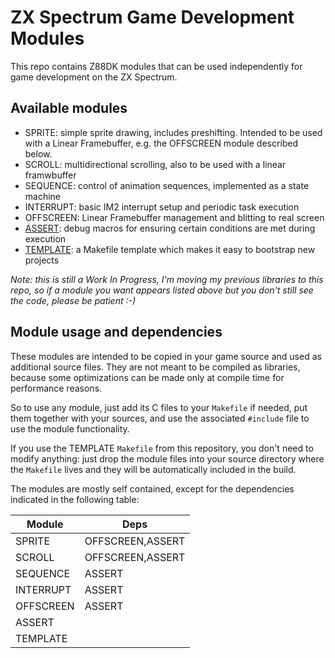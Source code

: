 # ZX Spectrum Game Development Modules

This repo contains Z88DK modules that can be used independently for game development on the ZX Spectrum.

## Available modules

- SPRITE: simple sprite drawing, includes preshifting. Intended to be used with a Linear Framebuffer, e.g. the OFFSCREEN module described below.
- SCROLL: multidirectional scrolling, also to be used with a linear framwbuffer
- SEQUENCE: control of animation sequences, implemented as a state machine
- INTERRUPT: basic IM2 interrupt setup and periodic task execution
- OFFSCREEN: Linear Framebuffer management and blitting to real screen
- [ASSERT](src/assert/): debug macros for ensuring certain conditions are met during execution
- [TEMPLATE](src/template/): a Makefile template which makes it easy to bootstrap new projects

_Note: this is still a Work In Progress, I'm moving my previous libraries to this repo, so if a module you want appears listed above but you don't still see the code, please be patient :-)_

## Module usage and dependencies

These modules are intended to be copied in your game source and used as additional source files. They are not meant to be compiled as libraries, because some optimizations can be made only at compile time for performance reasons.

So to use any module, just add its C files to your `Makefile` if needed, put them together with your sources, and use the associated `#include` file to use the module functionality.

If you use the TEMPLATE `Makefile` from this repository, you don't need to modify anything: just drop the module files into your source directory where the `Makefile` lives and they will be automatically included in the build.

The modules are mostly self contained, except for the dependencies indicated in the following table:

| Module    | Deps             |
|-----------|------------------|
| SPRITE    | OFFSCREEN,ASSERT |
| SCROLL    | OFFSCREEN,ASSERT |
| SEQUENCE  | ASSERT           |
| INTERRUPT | ASSERT           |
| OFFSCREEN | ASSERT           |
| ASSERT    |                  |
| TEMPLATE  |                  |
